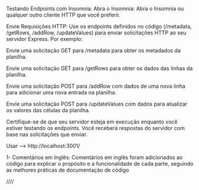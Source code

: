 Testando Endpoints com Insomnia:
Abra o Insomnia: Abra o Insomnia ou qualquer outro cliente HTTP que você preferir.

Envie Requisições HTTP: Use os endpoints definidos no código (/metadata, /getRows, /addRow, /updateValues) para enviar solicitações HTTP ao seu servidor Express. Por exemplo:

Envie uma solicitação GET para /metadata para obter os metadados da planilha.

Envie uma solicitação GET para /getRows para obter os dados das linhas da planilha.

Envie uma solicitação POST para /addRow com dados de uma nova linha para adicionar uma nova entrada na planilha.

Envie uma solicitação POST para /updateValues com dados para atualizar os valores das células da planilha.

Certifique-se de que seu servidor esteja em execução enquanto você estiver testando os endpoints. Você receberá respostas do servidor com base nas solicitações que enviar.

Usar --> http://localhost:3001/

1- Comentários em Inglês: Comentários em inglês foram adicionados ao código para explicar o propósito e a funcionalidade de cada parte, seguindo as melhores práticas de documentação de código

////

